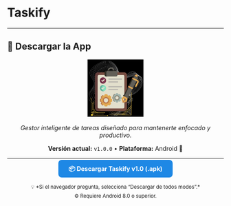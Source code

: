 # Taskify
---

## 🚀 Descargar la App

<p align="center">
  <img src="assets/icon/icono.png" alt="Logo Taskify" width="130">
</p>

<p align="center">
  <em>Gestor inteligente de tareas diseñado para mantenerte enfocado y productivo.</em>
</p>

<p align="center">
  <strong>Versión actual:</strong> <code>v1.0.0</code> • <strong>Plataforma:</strong> Android 📱
</p>

---

<p align="center">
  <a href="https://drive.google.com/uc?export=download&id=1H6Pa0qvrXML1WH8672mBTwfeA4YrSOAu"
     style="background-color:#1E88E5; color:white; padding:12px 24px; border-radius:8px; text-decoration:none; font-weight:bold;">
    📦 Descargar Taskify v1.0 (.apk)
  </a>
</p>

<p align="center">
  <sub>💡 *Si el navegador pregunta, selecciona “Descargar de todos modos”.*</sub><br>
  <sub>⚙️ Requiere Android 8.0 o superior.</sub>
</p>
